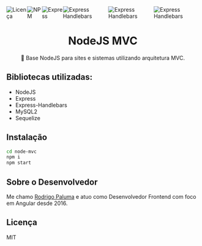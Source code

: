 <div style="display:flex;flex-direction:row">
  <img src="https://img.shields.io/badge/LICENSE-MIT-blue" alt="Licença" /><br>
  <img src="https://img.shields.io/badge/NPM-16.13.1-blue" alt="NPM" />
  <img src="https://img.shields.io/badge/EXPRESS-4.18.1-blue" alt="Express" />
  <img src="https://img.shields.io/badge/EXPRESSHANDLEBARS-6.0.6-blue" alt="Express Handlebars" />
  <img src="https://img.shields.io/badge/MYSQL2-2.3.3-blue" alt="Express Handlebars" />
  <img src="https://img.shields.io/badge/SEQUELIZE-6.21.2-blue" alt="Express Handlebars" />
</div>
<h1 align="center">
    NodeJS MVC
</h1>
<p align="center">🚀 Base NodeJS para sites e sistemas utilizando arquitetura MVC.</p>

<h2>Bibliotecas utilizadas:</h2>
<ul>
  <li>NodeJS</li>
  <li>Express</li>
  <li>Express-Handlebars</li>
  <li>MySQL2</li>
  <li>Sequelize</li>
</ul>

<h2>Instalação</h2>

```sh
cd node-mvc
npm i
npm start
```

<h2>Sobre o Desenvolvedor</h2>

<p>Me chamo <a href="https://www.linkedin.com/in/rodrigopaluma/" target="_blank">Rodrigo Paluma</a> e atuo como Desenvolvedor Frontend com foco em Angular desde 2016.</p>

<h2>Licença</h2>

<p>MIT</p>
